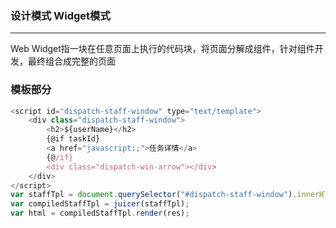 ### 设计模式 Widget模式
***
Web Widget指一块在任意页面上执行的代码块，将页面分解成组件，针对组件开发，最终组合成完整的页面

### 模板部分
```js
<script id="dispatch-staff-window" type="text/template">
    <div class="dispatch-staff-window">
        <h2>${userName}</h2>
        {@if taskId}
        <a href="javascript:;">任务详情</a>
        {@/if}
        <div class="dispatch-win-arrow"></div>
    </div>
</script>
var staffTpl = document.querySelector("#dispatch-staff-window").innerHTML;
var compiledStaffTpl = juicer(staffTpl);
var html = compiledStaffTpl.render(res);
```